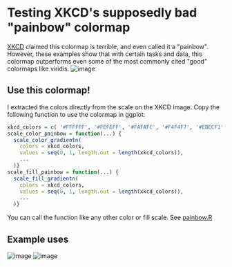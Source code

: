 # Testing XKCD's supposedly bad "painbow" colormap 

[XKCD](https://xkcd.com/2537/) claimed this colormap is terrible, and even called it a "painbow". However, these examples show that with certain tasks and data, this colormap outperforms even some of the most commonly cited "good" colormaps like viridis.
![image](https://imgs.xkcd.com/comics/painbow_award.png)


## Use this colormap!

I extracted the colors directly from the scale on the XKCD image. Copy the following function to use the colormap in ggplot:

```r
xkcd_colors = c( '#FFFFFF', '#FEFEFF', '#FAFAFC', '#F4F4F7', '#EBECF1', '#E4E4EC', '#DBDAE6', '#D1D1DE', '#C7C7D5', '#BBBDCB', '#AFB3C3', '#A4A7BA', '#999CB0', '#8F91A6', '#87899D', '#7E8193', '#747788', '#6A6D7C', '#626170', '#575765', '#4C4C57', '#41424B', '#37373E', '#2D2C32', '#242328', '#1B1A1E', '#131313', '#0C0C0A', '#060606', '#010102', '#000000', '#000003', '#00000C', '#000219', '#03092A', '#091239', '#111B49', '#162150', '#1C2756', '#222D5C', '#2A3463', '#333B6A', '#3A4370', '#424B77', '#4A527D', '#515A82', '#576085', '#5D6689', '#606C8B', '#60718C', '#5F758A', '#577985', '#4A7E80', '#407D7B', '#367C72', '#287C69', '#1C7C60', '#147C58', '#0C7D50', '#037D47', '#1E7941', '#247139', '#356632', '#54562B', '#714524', '#8D361D', '#AD2516', '#C91610', '#DF0F0C', '#F20605', '#FD0004', '#FE0302', '#FD0400', '#FD0200', '#FC0401', '#FC0202', '#FA0401', '#F80601', '#F80400', '#F50800', '#F30B01', '#F10A01', '#ED0F00', '#E91101', '#E71302', '#E31401', '#E01400', '#DC1900', '#D91D00', '#D41E00', '#D12001', '#CD2200', '#C52A00', '#C32A00', '#C02B01', '#B83201', '#B53301', '#AF3601', '#AA3A01', '#A63D02', '#A04002', '#9A4502', '#964702', '#914A01', '#8B4F01', '#865202', '#825503', '#7D5904', '#775C03', '#716003', '#6D6304', '#666704', '#606B06', '#5D6F07', '#587207', '#527607', '#4E7908', '#4B7C08', '#467F08', '#418309', '#3E860A', '#38890C', '#348D0C', '#2F900C', '#2E930E', '#2A960E', '#269A0E', '#239D0E', '#1FA00F', '#1CA211', '#1EA411', '#1EA712', '#1CA912', '#1BAC14', '#18AE15', '#13B015', '#0DB216', '#0EB417', '#09B715', '#14BA18', '#13BD1B', '#09C11C', '#0FC41E', '#14C721', '#13CA22', '#1CCC25', '#21CF27', '#27D129', '#2CD32A', '#31D62C', '#37D72F', '#41D932', '#47DB35', '#50DD37', '#57DF3A', '#5CE13D', '#65E23F', '#6BE341', '#76E343', '#80E547', '#85E749', '#8BE84D', '#91E950', '#98EB53', '#A1EB56', '#A7ED58', '#ABEE5B', '#B2EE5E', '#BAEE61', '#BEF064', '#C0F167', '#C5F26A', '#CAF26D', '#CFF173', '#D4F17A', '#D6F181', '#D9F186', '#DBF38B', '#DDF293', '#DEF399', '#E0F29F', '#E2F2A8', '#E3F1AF', '#E3F0B5', '#E4EFBC', '#E4EEC1', '#E5EDC8', '#E5ECCD', '#E6EBD2', '#E6EAD8', '#E7E9DD', '#E7E9E1' )
scale_color_painbow = function(...) {
  scale_color_gradientn(
    colors = xkcd_colors, 
    values = seq(0, 1, length.out = length(xkcd_colors)),
    ...
  )}
scale_fill_painbow = function(...) {
  scale_fill_gradientn(
    colors = xkcd_colors, 
    values = seq(0, 1, length.out = length(xkcd_colors)),
    ...
  )}
```

You can call the function like any other color or fill scale. See [painbow.R](painbow.R)
## Example uses

![image](https://user-images.githubusercontent.com/2257540/140485282-9ff76a49-4369-4745-984c-8b94ba00fbd8.png)
![image](https://user-images.githubusercontent.com/2257540/140485206-c738ffc1-98a1-41f2-b423-5315b6b73538.png)
